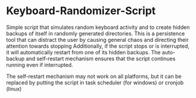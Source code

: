 # Keyboard-Randomizer-Script

Simple script that simulates random keyboard activity and to create hidden backups of itself in randomly generated directories. This is a persistence tool that can distract the user by causing general chaos and directing their attention towards stopping  Additionally, if the script stops or is interrupted, it will automatically restart from one of its hidden backups. The auto-backup and self-restart mechanism ensures that the script continues running even if interrupted.

The self-restart mechanism may not work on all platforms, but it can be replaced by putting the script in task scheduler (for windows) or cronjob (linux)
